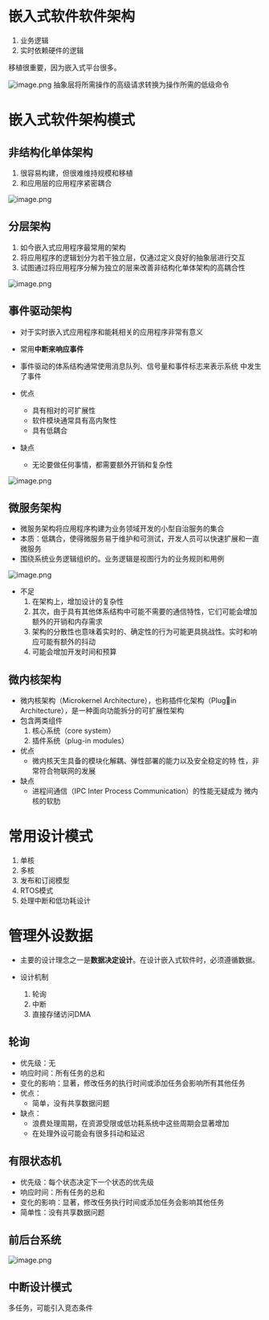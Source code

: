 # 嵌入式软件软件架构

1. 业务逻辑
2. 实时依赖硬件的逻辑

移植很重要，因为嵌入式平台很多。

![image.png](https://chillcharlie-img.oss-cn-hangzhou.aliyuncs.com/image%2F2023%2F10%2F23%2Fc20c1ac5f4bc3df54353a1b6adfe3999_20231023102928.png)
抽象层将所需操作的高级请求转换为操作所需的低级命令

# 嵌入式软件架构模式

## 非结构化单体架构

1. 很容易构建，但很难维持规模和移植
2. 和应用层的应用程序紧密耦合

![image.png](https://chillcharlie-img.oss-cn-hangzhou.aliyuncs.com/image%2F2023%2F10%2F23%2Ff428f40da33f3eb734968e0818e925b1_20231023102633.png)

## 分层架构

1. 如今嵌入式应用程序最常用的架构
2. 将应用程序的逻辑划分为若干独立层，仅通过定义良好的抽象层进行交互
3. 试图通过将应用程序分解为独立的层来改善非结构化单体架构的高耦合性

![image.png](https://chillcharlie-img.oss-cn-hangzhou.aliyuncs.com/image%2F2023%2F10%2F23%2F52234cc5d6dfafe6a83cc418b26533ab_20231023102955.png)

## 事件驱动架构

- 对于实时嵌入式应用程序和能耗相关的应用程序非常有意义
- 常用**中断来响应事件**
- 事件驱动的体系结构通常使用消息队列、信号量和事件标志来表示系统 中发生了事件

- 优点
	- 具有相对的可扩展性
	- 软件模块通常具有高内聚性
	- 具有低耦合
- 缺点
	- 无论要做任何事情，都需要额外开销和复杂性

 ![image.png](https://chillcharlie-img.oss-cn-hangzhou.aliyuncs.com/image%2F2023%2F10%2F23%2Fb421fdab5c5b283656a20d00f56656ef_20231023103638.png)

## 微服务架构

- 微服务架构将应用程序构建为业务领域开发的小型自治服务的集合
- 本质：低耦合，使得微服务易于维护和可测试，开发人员可以快速扩展和一直微服务
- 围绕系统业务逻辑组织的。业务逻辑是视图行为的业务规则和用例

![image.png](https://chillcharlie-img.oss-cn-hangzhou.aliyuncs.com/image%2F2023%2F10%2F23%2F06bad78c3130dc45e0498e72861162e3_20231023103943.png)

- 不足
	1. 在架构上，增加设计的复杂性
	2. 其次，由于具有其他体系结构中可能不需要的通信特性，它们可能会增加额外的开销和内存需求
	3. 架构的分散性也意味着实时的、确定性的行为可能更具挑战性。实时和响应可能有额外的抖动
	4. 可能会增加开发时间和预算


## 微内核架构


- 微内核架构（Microkernel Architecture），也称插件化架构（Plugin Architecture），是一种面向功能拆分的可扩展性架构
- 包含两类组件
	1. 核心系统（core system）
	2. 插件系统（plug-in modules）
- 优点
	- 微内核天生具备的模块化解耦、弹性部署的能力以及安全稳定的特 性，非常符合物联网的发展
- 缺点
	- 进程间通信（IPC Inter Process Communication）的性能无疑成为 微内核的软肋

# 常用设计模式

1. 单核
2. 多核
3. 发布和订阅模型
4. RTOS模式
5. 处理中断和低功耗设计

# 管理外设数据

- 主要的设计理念之一是**数据决定设计**。在设计嵌入式软件时，必须遵循数据。

- 设计机制
	1. 轮询
	2. 中断
	3. 直接存储访问DMA

## 轮询


- 优先级：无
- 响应时间：所有任务的总和
- 变化的影响：显著，修改任务的执行时间或添加任务会影响所有其他任务
- 优点：
	- 简单，没有共享数据问题
- 缺点：
	- 浪费处理周期，在资源受限或低功耗系统中这些周期会显著增加
	- 在处理外设可能会有很多抖动和延迟

## 有限状态机

- 优先级：每个状态决定下一个状态的优先级
- 响应时间：所有任务的总和
- 变化的影响：显著，修改任务执行时间或添加任务会影响其他任务
- 简单性：没有共享数据问题

## 前后台系统

![image.png](https://chillcharlie-img.oss-cn-hangzhou.aliyuncs.com/image%2F2023%2F10%2F23%2Fa555c5195fea3ed3315408d82ef836fb_20231023113124.png)


## 中断设计模式

多任务，可能引入竞态条件
